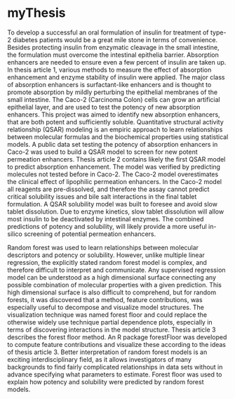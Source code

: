 # myThesis
To develop a successful an oral formulation of insulin for treatment of type-2 diabetes
patients would be a great mile stone in terms of convenience. Besides protecting
insulin from enzymatic cleavage in the small intestine, the formulation must overcome
the intestinal epithelia barrier. Absorption enhancers are needed to ensure even a
few percent of insulin are taken up. In thesis article 1, various methods to measure
the effect of absorption enhancement and enzyme stability of insulin were applied.
The major class of absorption enhancers is surfactant-like enhancers and is thought
to promote absorption by mildly perturbing the epithelial membranes of the small
intestine. The Caco-2 (Carcinoma Colon) cells can grow an artificial epithelial layer,
and are used to test the potency of new absorption enhancers. This project was aimed
to identify new absorption enhancers, that are both potent and sufficiently soluble.
Quantitative structural activity relationship (QSAR) modeling is an empiric approach
to learn relationships between molecular formulas and the biochemical properties
using statistical models. A public data set testing the potency of absorption enhancers
in Caco-2 was used to build a QSAR model to screen for new potent permeation
enhancers. Thesis article 2 contains likely the first QSAR model to predict absorption
enhancement. The model was verified by predicting molecules not tested before in
Caco-2. The Caco-2 model overestimates the clinical effect of lipophilic permeation
enhancers. In the Caco-2 model all reagents are pre-dissolved, and therefore the assay
cannot predict critical solubility issues and bile salt interactions in the final tablet
formulation. A QSAR solubility model was built to foresee and avoid slow tablet
dissolution. Due to enzyme kinetics, slow tablet dissolution will allow most insulin
to be deactivated by intestinal enzymes. The combined predictions of potency and
solubility, will likely provide a more useful in-silico screening of potential permeation
enhancers.

Random forest was used to learn relationships between molecular descriptors and
potency or solubility. However, unlike multiple linear regression, the explicitly stated
random forest model is complex, and therefore difficult to interpret and communicate.
Any supervised regression model can be understood as a high dimensional surface
connecting any possible combination of molecular properties with a given prediction.
This high dimensional surface is also difficult to comprehend, but for random forests,
it was discovered that a method, feature contributions, was especially useful to decompose
and visualize model structures. The visualization technique was named forest
floor and could replace the otherwise widely use technique partial dependence plots,
especially in terms of discovering interactions in the model structure. Thesis article
3 describes the forest floor method. An R package forestFloor was developed to compute
feature contributions and visualize these according to the ideas of thesis article 3.
Better interpretation of random forest models is an exciting interdisciplinary field, as
it allows investigators of many backgrounds to find fairly complicated relationships in
data sets without in advance specifying what parameters to estimate. Forest floor was
used to explain how potency and solubility were predicted by random forest models.
